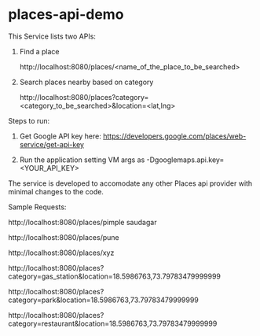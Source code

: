 # places-api-demo

This Service lists two APIs: 
1. Find a place

    http://localhost:8080/places/<name_of_the_place_to_be_searched>
    
2. Search places nearby based on category

    http://localhost:8080/places?category=<category_to_be_searched>&location=<lat,lng>
    

Steps to run:
1. Get Google API key here: 
    https://developers.google.com/places/web-service/get-api-key
    
2. Run the application setting VM args as -Dgooglemaps.api.key=<YOUR_API_KEY>

The service is developed to accomodate any other Places api provider with minimal changes to the code.

Sample Requests:

http://localhost:8080/places/pimple saudagar

http://localhost:8080/places/pune

http://localhost:8080/places/xyz



http://localhost:8080/places?category=gas_station&location=18.5986763,73.79783479999999

http://localhost:8080/places?category=park&location=18.5986763,73.79783479999999

http://localhost:8080/places?category=restaurant&location=18.5986763,73.79783479999999